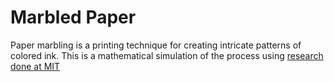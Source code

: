 # Marbled Paper

Paper marbling is a printing technique for creating intricate patterns of colored ink. This is a mathematical simulation of the process using [research done at MIT](http://people.csail.mit.edu/jaffer/Marbling/)